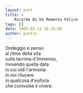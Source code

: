 ```yaml
---
layout: post
title: >
    Ricordo Di Un Momento Felice
tags: []
date: 2009-02-11 16:16:00
author: pietro
---
```

Ondeggio e penso<br/>al ritmo della vita<br/>sulla lacrima d'immenso,<br/>rivivendo quella data<br/>in cui vidi l'armonia<br/>in noi rilucere<br/>in qualcosa d'euforia<br/>che coinvolse il vivere.
